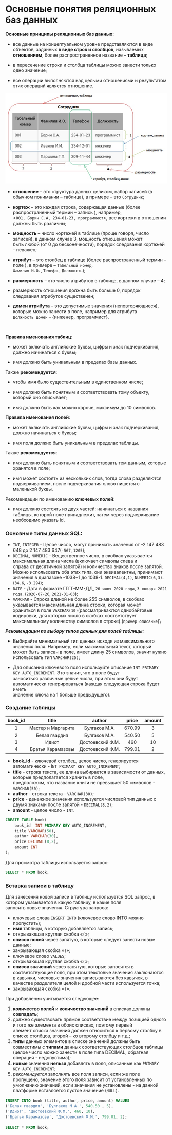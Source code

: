 # Основные понятия реляционных баз данных 

**Основные принципы реляционных баз данных:**

- все данные на концептуальном уровне представляются в виде объектов, заданных **в виде строк и столбцов**, называемых  
**отношением**, более распространенное название – **таблица**;  

- в пересечение строки и столбца таблицы можно занести только одно значение;  

- все операции выполняются над целыми отношениями и результатом этих операций является отношение.  

![Table](img/Table.jpg)

- **отношение** – это структура данных целиком, набор записей (в обычном понимании – таблица), в примере – 
это `Сотрудник`;  

- **кортеж** – это каждая строка, содержащая данные (более распространенный термин – запись ), например,  
<`001, Борин С.А, 234-01-23, программист`>, все кортежи в отношении должны быть различны;  

- **мощность** – число кортежей в таблице (проще говоря, число записей), в данном случае 3, мощность отношения может  
быть любой (от 0 до бесконечности), порядок следования кортежей - неважен;  

- **атрибут** – это столбец в таблице (более распространенный термин – поле ), в примере – `Табельный номер`,  
`Фамилия И.О.`, `Телефон`, `Должность`);  

- **размерность** – это число атрибутов в таблице, в данном случае – 4;  

- размерность отношения должна быть больше 0, порядок следования атрибутов существенен;  

- **домен атрибута** – это допустимые значения (неповторяющиеся), которые можно занести в поле, например для атрибута  
`Должность домен` – {инженер, программист}.
<br>  

**Правила именования таблиц**:

- может включать английские буквы, цифры и знак подчеркивания, должно начинаться с буквы; 

- имя должно быть уникальным в пределах базы данных.

Также **рекомендуется**:

- чтобы имя было существительным в единственном числе;  

- имя должно быть понятным и соответствовать тому объекту, который оно описывает;  

- имя должно быть как можно короче, максимум до 10 символов.  

**Правила именования полей**:

- может включать английские буквы, цифры и знак подчеркивания, должно начинаться с буквы;

- имя поля должно быть уникальным в пределах таблицы.

Также **рекомендуется**:

- имя должно быть понятным и соответствовать тем данным, которые хранятся в поле;

- имя может состоять из нескольких слов, тогда слова разделяются подчеркиванием, после подчеркивания слово пишется с  
маленькой буквы.

Рекомендации по именованию **ключевых полей**:

- имя должно состоять из двух частей: начинаться с названия таблицы, которой поле принадлежит, затем через 
подчеркивание необходимо указать id.

### Основные типы данных SQL:

- `INT`, `INTEGER` - Целое число, могут принимать значения от -2 147 483 648 до 2 147 483 647(`-567`, `1205`);
- `DECIMAL`, `NUMERIC` - Вещественное число, в скобках указывается максимальная длина числа (включает символы слева и  
справа от десятичной запятой) и количество знаков после запятой. Можно использовать оба этих типа, они эквивалентны, 
принимают значения в диапазоне -1038+1 до 1038-1. `DECIMAL(4,1)`, `NUMERIC(6,3)`. (`34.6`, `-3.294`);  
- `DATE` - Дата в формате ГГГГ-ММ-ДД, `26 июля 2020 года`, `3 января 2021 года`. (`2020-07-26`, `2021-01-03`);
- `VARCHAR` - Строка длиной не более 255 символов, в скобках указывается максимальная длина строки, которая может  
храниться в поле `VARCHAR(10)`(рассматриваются однобайтовые кодировки, для которых число в скобках соответствует  
максимальному количеству символов в строке).(`пример описание`)\

_**Рекомендации по выбору типов данных для полей таблицы:**_

- Выбирайте минимальный тип данных исходя из максимального значения поля. Например, если максимальный текст, который  
может быть записан в поле, имеет длину 25 символов, значит нужно использовать тип `VARCHAR(25)`; 

- Для описания ключевого поля используйте описание `INT PRIMARY KEY AUTO_INCREMENT`. Это значит, что в поле будут  
заноситься различные целые числа, при этом они будут автоматически генерироваться (каждая следующая строка будет иметь  
значение ключа на 1 больше предыдущего).

### Создание таблицы

| book_id | title |           author           |  price  | amount |  
|:-------:|:-----:|:--------------------------:|:-------:|:------:|
|    1    |Мастер и Маргарита	| Булгаков М.А. | 670.99 |   3    |  
|   2	    |Белая гвардия	 |       Булгаков М.А.        |	540.50 |   5    |
|   3	    |Идиот	 |      Достоевский Ф.М.      |	460	|   10   |
|   4	    | Братья Карамазовы | 	Достоевский Ф.М. | 799.01 |   2    | 

- **book_id** - ключевой столбец, целое число, генерируется автоматически  - I`NT PRIMARY KEY AUTO_INCREMENT`;
- **title** - строка текста, ее длина выбирается в зависимости от данных, которые предполагается хранить в поле,  
предположим, что название книги не превышает 50 символов - `VARCHAR(50)`;
- **author** - строка текста - `VARCHAR(30)`;
- **priсe** - денежное значения используется числовой тип данных с двумя знаками после запятой - `DECIMAL(8,2)`;
- **amount** - целое число - `INT`.

```sql
CREATE TABLE book(
    book_id  INT PRIMARY KEY AUTO_INCREMENT,
    title VARCHAR(50),
    author VARCHAR(30),
    price DECIMAL(8,2),
    amount INT
);
```

Для просмотра таблицы используется запрос:
```sql
SELECT * FROM book;
```

### Вставка записи в таблицу

Для занесения новой записи в таблицу используется SQL запрос, в котором указывается в какую таблицу, в какие поля  
заносить новые значения. Структура запроса:

- ключевые слова `INSERT INTO` (ключевое слово INTO можно пропустить);
- **имя** таблицы, в которую добавляется запись;
- открывающая круглая скобка «`(`»;
- **список полей** через запятую, в которые следует занести новые данные;
- закрывающая скобка «`)`»;
- ключевое слово `VALUES`;
- открывающая круглая скобка «`(`»;
- **список значений** через запятую, которые заносятся в соответствующие поля, при этом текстовые значения заключаются  
в кавычки, числовые значения записываются без кавычек, в качестве разделителя целой и дробной части используется точка;
- закрывающая скобка «`)`».

При добавлении учитывается следующее:

1. **количество полей** и **количество значений** в списках должны **совпадать**;
2. должно существовать прямое соответствие между позицией одного и того же элемента в обоих списках, поэтому первый  
элемент списка значений должен относиться к первому столбцу в списке столбцов, второй – ко второму столбцу и т.д.;
3. **типы** данных элементов в списке значений должны быть совместимы с **типами** данных соответствующих столбцов таблицы  
(целое число можно занести в поле типа DECIMAL, обратная операция - недопустима);
4. **новые** значения **нельзя** добавлять в поля, описанные как `PRIMARY KEY AUTO_INCREMENT`;
5. _рекомендуется_ заполнять все поля записи, если же поле пропущено, значение этого поля зависит от установленных по  
умолчанию значений, если значения не установлены - на данной платформе вставляется пустое значение (`NULL`).

```sql
INSERT INTO book (title, author, price, amount) VALUES
('Белая гвардия', 'Булгаков М.А.', 540.50 , 5),
('Идиот', 'Достоевский Ф.М.', 460, 10),
('Братья Карамазовы', 'Достоевский Ф.М.', 799.01, 2);

SELECT * FROM book;
```
